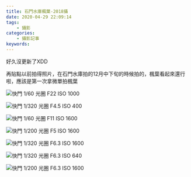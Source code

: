 ```yaml
---
title: 石門水庫楓葉-2018攝
date: 2020-04-29 22:09:14
tags:
    - 攝影
categories:
    - 攝影記事
keywords:
---
```

好久沒更新了XDD

再貼點以前拍得照片，在石門水庫拍的12月中下旬的時候拍的，楓葉看起來還行啦，應該是第一次拿微單拍楓葉

![快門 1/60 光圈 F22 ISO 1000](https://res.cloudinary.com/akizukineko/image/upload/q_auto:best/v1588169702/2020/04/shimen-reservoir-2018/IMG_2292_pjzv72.jpg)

<!-- more -->

![快門 1/320 光圈 F4.5 ISO 400](https://res.cloudinary.com/akizukineko/image/upload/q_auto:best/v1588169710/2020/04/shimen-reservoir-2018/IMG_2280_gaeezm.jpg)

![快門 1/60 光圈 F11 ISO 1600](https://res.cloudinary.com/akizukineko/image/upload/q_auto:best/v1588169768/2020/04/shimen-reservoir-2018/IMG_2348_vcfxjm.jpg)

![快門 1/200 光圈 F5 ISO 1600](https://res.cloudinary.com/akizukineko/image/upload/q_auto:best/v1588169721/2020/04/shimen-reservoir-2018/IMG_2312_qjasz4.jpg)

![快門 1/320 光圈 F6.3 ISO 1600](https://res.cloudinary.com/akizukineko/image/upload/q_auto:best/v1588169718/2020/04/shimen-reservoir-2018/IMG_2311_lchncg.jpg)

![快門 1/320 光圈 F6.3 ISO 640](https://res.cloudinary.com/akizukineko/image/upload/q_auto:best/v1588169694/2020/04/shimen-reservoir-2018/IMG_2298_hb0iwi.jpg)

![快門 1/200 光圈 F6.3 ISO 1600](https://res.cloudinary.com/akizukineko/image/upload/q_auto:best/v1588169671/2020/04/shimen-reservoir-2018/IMG_2309_vqfsjc.jpg)